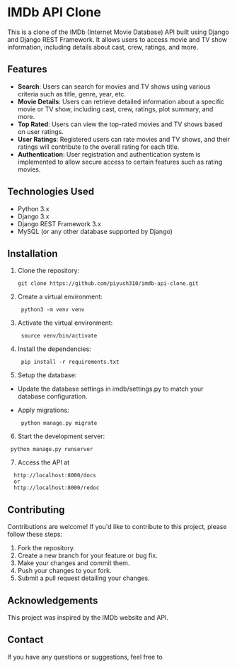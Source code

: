 # IMDb API Clone

This is a clone of the IMDb (Internet Movie Database) API built using Django and Django REST Framework. It allows users to access movie and TV show information, including details about cast, crew, ratings, and more.

## Features

- **Search**: Users can search for movies and TV shows using various criteria such as title, genre, year, etc.
- **Movie Details**: Users can retrieve detailed information about a specific movie or TV show, including cast, crew, ratings, plot summary, and more.
- **Top Rated**: Users can view the top-rated movies and TV shows based on user ratings.
- **User Ratings**: Registered users can rate movies and TV shows, and their ratings will contribute to the overall rating for each title.
- **Authentication**: User registration and authentication system is implemented to allow secure access to certain features such as rating movies.

## Technologies Used

- Python 3.x
- Django 3.x
- Django REST Framework 3.x
- MySQL (or any other database supported by Django)

## Installation

1. Clone the repository:

   ```shell
   git clone https://github.com/piyush310/imdb-api-clone.git
   ```

2. Create a virtual environment:

   ```shell
    python3 -m venv venv
   ```

3. Activate the virtual environment:

   ```shell
    source venv/bin/activate
   ```

4. Install the dependencies:

   ```shell
    pip install -r requirements.txt
   ```

5. Setup the database:

- Update the database settings in imdb/settings.py to match your database configuration.

- Apply migrations:
  ```shell
   python manage.py migrate
  ```

6. Start the development server:

```shell
 python manage.py runserver
```

7. Access the API at

```shell
  http://localhost:8000/docs
  or
  http://localhost:8000/redoc
```

## Contributing

Contributions are welcome! If you'd like to contribute to this project, please follow these steps:

1. Fork the repository.
2. Create a new branch for your feature or bug fix.
3. Make your changes and commit them.
4. Push your changes to your fork.
5. Submit a pull request detailing your changes.

## Acknowledgements

This project was inspired by the IMDb website and API.

## Contact

If you have any questions or suggestions, feel free to
